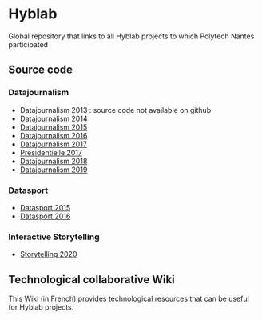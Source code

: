 # Hyblab

Global repository that links to all Hyblab projects to which Polytech Nantes participated

## Source code

### Datajournalism

- Datajournalism 2013 : source code not available on github
- [Datajournalism 2014](https://github.com/mperreir/Hyblab2014)
- [Datajournalism 2015](https://github.com/mperreir/Hyblab2015)
- [Datajournalism 2016](https://github.com/mperreir/Hyblab2016)
- [Datajournalism 2017](https://github.com/mperreir/HyblabDDJ2017)
- [Presidentielle 2017](https://github.com/mperreir/HyblabPresidentielle2017)
- [Datajournalism 2018](https://github.com/mperreir/HyblabDDJ2018)
- [Datajournalism 2019](https://github.com/mperreir/HyblabDDJ2019)

### Datasport

- [Datasport 2015](https://github.com/mperreir/DataSport2015)
- [Datasport 2016](https://github.com/mperreir/DataSport2016)

### Interactive Storytelling
- [Storytelling 2020](https://github.com/mperreir/HyblabStory2020)

## Technological collaborative Wiki

This [Wiki](https://github.com/mperreir/Hyblab/wiki) (in French) provides technological resources that can be useful for Hyblab projects. 
